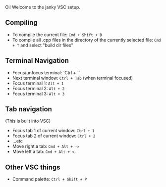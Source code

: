 Oi! Welcome to the janky VSC setup.

## Compiling

 - To compile the current file: `Cmd + Shift + B`
 - To compile all .cpp files in the directory of the currently selected file: `Cmd + T` and select "build dir files"

 ## Terminal Navigation
 - Focus/unfocus terminal: `Ctrl + \``
 - Next terminal window: `Ctrl + Tab` (when terminal focused)
 - Focus terminal 1: `Alt + 1`
 - Focus terminal 2: `Alt + 2`
 - Focus terminal 3: `Alt + 3`

 ## Tab navigation

(This is built into VSC)

 - Focus tab 1 of current window: `Ctrl + 1`
 - Focus tab 2 of current window: `Ctrl + 2`
 - ...etc
 - Move right a tab: `Cmd + Alt + ->`
 - Move left a tab: `Cmd + Alt + <-`

 ## Other VSC things
 - Command palette: `Ctrl + Shift + P`